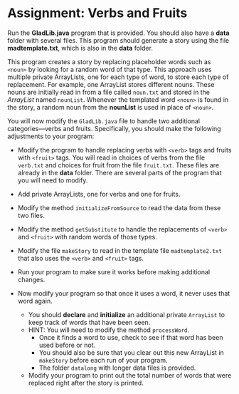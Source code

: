 # Assignment: Verbs and Fruits

Run the __GladLib.java__ program that is provided. You should also have a __data__ folder with several files. This program should generate a story using the file __madtemplate.txt__, which is also in the __data__ folder.

This program creates a story by replacing placeholder words such as `<noun>` by looking for a random word of that type. This approach uses multiple private ArrayLists, one for each type of word, to store each type of replacement. For example, one ArrayList stores different nouns. These nouns are initially read in from a file called `noun.txt` and stored in the _ArrayList_ named `nounList`. Whenever the templated word `<noun>` is found in the story, a random noun from the __nounList__ is used in place of `<noun>`.

You will now modify the `GladLib.java` file to handle two additional categories—verbs and fruits. Specifically, you should make the following adjustments to your program:

- Modify the program to handle replacing verbs with `<verb>` tags and fruits with `<fruit>` tags. You will read in choices of verbs from the file `verb.txt` and choices for fruit from the file `fruit.txt`. These files are already in the __data__ folder. There are several parts of the program that you will need to modify.

- Add private ArrayLists, one for verbs and one for fruits.
- Modify the method `initializeFromSource` to read the data from these two files.
- Modify the method `getSubstitute` to handle the replacements of `<verb>` and `<fruit>` with random words of those types.
- Modify the file `makeStory` to read in the template file `madtemplate2.txt` that also uses the `<verb>` and `<fruit>` tags.
- Run your program to make sure it works before making additional changes.
- Now modify your program so that once it uses a word, it never uses that word again.

    - You should __declare__ and __initialize__ an additional private `ArrayList` to keep track of words that have been seen.
    - HINT: You will need to modify the method `processWord`.
        - Once it finds a word to use, check to see if that word has been used before or not.
        - You should also be sure that you clear out this new ArrayList in `makeStory` before each run of your program.
        - The folder `datalong` with longer data files is provided.
    - Modify your program to print out the total number of words that were replaced right after the story is printed.
